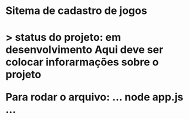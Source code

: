 <h1>Sitema de cadastro de jogos<h1>
> status do projeto: em desenvolvimento
Aqui deve ser colocar inforarmações sobre o projeto

Para rodar o  arquivo:
...
node app.js
...
